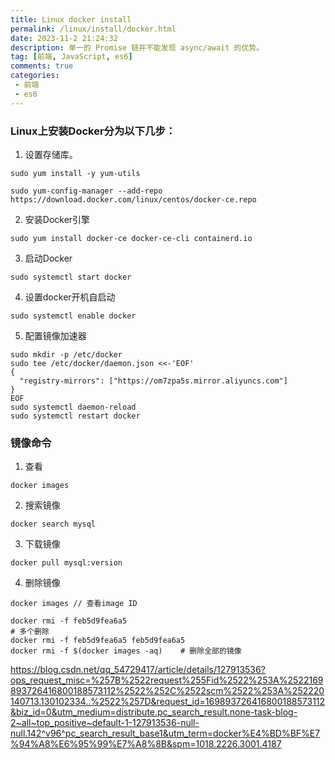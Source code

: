 ```yaml
---
title: Linux docker install
permalink: /linux/install/docker.html
date: 2023-11-2 21:24:32
description: 单一的 Promise 链并不能发现 async/await 的优势。
tag: [前端, JavaScript, es6]
comments: true
categories: 
 - 前端
 - es6
---
```


### Linux上安装Docker分为以下几步：

1. 设置存储库。
```shell
sudo yum install -y yum-utils

sudo yum-config-manager --add-repo https://download.docker.com/linux/centos/docker-ce.repo

```

2. 安装Docker引擎

```shell
sudo yum install docker-ce docker-ce-cli containerd.io
```

3. 启动Docker

```shell
sudo systemctl start docker
```

4. 设置docker开机自启动

```shell
sudo systemctl enable docker
```

5. 配置镜像加速器

```shell
sudo mkdir -p /etc/docker
sudo tee /etc/docker/daemon.json <<-'EOF'
{
  "registry-mirrors": ["https://om7zpa5s.mirror.aliyuncs.com"]
}
EOF
sudo systemctl daemon-reload
sudo systemctl restart docker
```

### 镜像命令

1. 查看

```shell
docker images
```

2. 搜索镜像

```shell
docker search mysql
```

3. 下载镜像
```shell
docker pull mysql:version
```

4. 删除镜像
```shell
docker images // 查看image ID

docker rmi -f feb5d9fea6a5
# 多个删除
docker rmi -f feb5d9fea6a5 feb5d9fea6a5 
docker rmi -f $(docker images -aq)    # 删除全部的镜像
```

https://blog.csdn.net/qq_54729417/article/details/127913536?ops_request_misc=%257B%2522request%255Fid%2522%253A%2522169893726416800188573112%2522%252C%2522scm%2522%253A%252220140713.130102334..%2522%257D&request_id=169893726416800188573112&biz_id=0&utm_medium=distribute.pc_search_result.none-task-blog-2~all~top_positive~default-1-127913536-null-null.142^v96^pc_search_result_base1&utm_term=docker%E4%BD%BF%E7%94%A8%E6%95%99%E7%A8%8B&spm=1018.2226.3001.4187